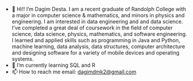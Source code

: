 - 👋 Hi!! I’m Dagim Desta. I am a recent graduate of Randolph College with a major in computer science & mathematics, and minors in physics and engineering.
I am interested in data engineering and and data science. I’ve completed a great deal of coursework in the field of computer science, 
data science, physics, mathematics, and software engineering. I learned and applied skills such as programming in Java and Python, machine 
learning, data analysis, data structures, computer architecture and designing software for a variety of mobile devices and operating systems.
- 🌱 I’m currently learning SQL and R
- 📫 How to reach me email: dagimdmk2@gmail.com


